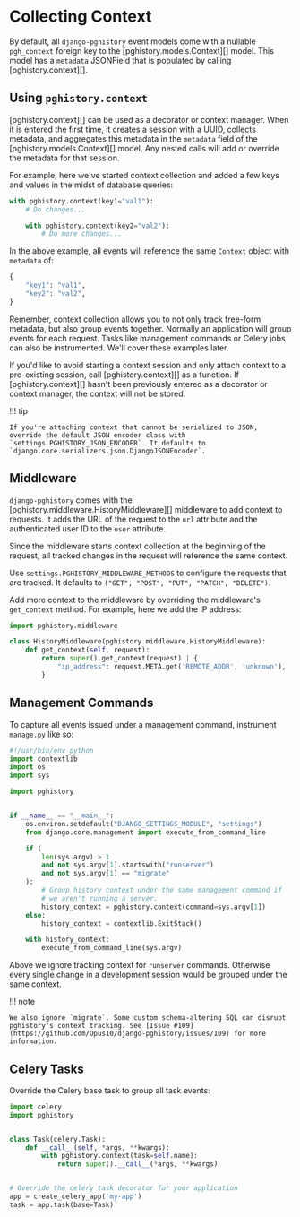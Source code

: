 # Collecting Context

By default, all `django-pghistory` event models come with a nullable `pgh_context` foreign key to the [pghistory.models.Context][] model. This model has a `metadata` JSONField that is populated by calling [pghistory.context][].

## Using `pghistory.context`

[pghistory.context][] can be used as a decorator or context manager. When it is entered the first time, it creates a session with a UUID, collects metadata, and aggregates this metadata in the `metadata` field of the [pghistory.models.Context][] model. Any nested calls will add or override the metadata for that session.

For example, here we've started context collection and added a few keys and values in the midst of database queries:

```python
with pghistory.context(key1="val1"):
    # Do changes...

    with pghistory.context(key2="val2"):
        # Do more changes...
```

In the above example, all events will reference the same `Context` object with `metadata` of:

```python
{
    "key1": "val1",
    "key2": "val2",
}
```

Remember, context collection allows you to not only track free-form metadata, but also group events together. Normally an application will group events for each request. Tasks like management commands or Celery jobs can also be instrumented. We'll cover these examples later.

If you'd like to avoid starting a context session and only attach context to a pre-existing session, call [pghistory.context][] as a function. If [pghistory.context][] hasn't been previously entered as a decorator or context manager, the context will not be stored.

!!! tip

    If you're attaching context that cannot be serialized to JSON, override the default JSON encoder class with `settings.PGHISTORY_JSON_ENCODER`. It defaults to `django.core.serializers.json.DjangoJSONEncoder`.

<a id="middleware"></a>
## Middleware

`django-pghistory` comes with the [pghistory.middleware.HistoryMiddleware][] middleware to add context to requests. It adds the URL of the request to the `url` attribute and the authenticated user ID to the `user` attribute.

Since the middleware starts context collection at the beginning of the request, all tracked changes in the request will reference the same context.

Use `settings.PGHISTORY_MIDDLEWARE_METHODS` to configure the requests that are tracked. It defaults to `("GET", "POST", "PUT", "PATCH", "DELETE")`.

Add more context to the middleware by overriding the middleware's `get_context` method. For example, here we add the IP address:

```python
import pghistory.middleware

class HistoryMiddleware(pghistory.middleware.HistoryMiddleware):
    def get_context(self, request):
        return super().get_context(request) | {
            "ip_address": request.META.get('REMOTE_ADDR', 'unknown'),
        }
```

## Management Commands

To capture all events issued under a management command, instrument `manage.py` like so:

```python
#!/usr/bin/env python
import contextlib
import os
import sys

import pghistory


if __name__ == "__main__":
    os.environ.setdefault("DJANGO_SETTINGS_MODULE", "settings")
    from django.core.management import execute_from_command_line

    if (
        len(sys.argv) > 1
        and not sys.argv[1].startswith("runserver")
        and not sys.argv[1] == "migrate"
    ):
        # Group history context under the same management command if
        # we aren't running a server.
        history_context = pghistory.context(command=sys.argv[1])
    else:
        history_context = contextlib.ExitStack()

    with history_context:
        execute_from_command_line(sys.argv)
```

Above we ignore tracking context for `runserver` commands. Otherwise every single change in a development session would be grouped under the same context.

!!! note

    We also ignore `migrate`. Some custom schema-altering SQL can disrupt pghistory's context tracking. See [Issue #109](https://github.com/Opus10/django-pghistory/issues/109) for more information.

## Celery Tasks

Override the Celery base task to group all
task events:

```python
import celery
import pghistory


class Task(celery.Task):
    def __call__(self, *args, **kwargs):
        with pghistory.context(task=self.name):
            return super().__call__(*args, **kwargs)


# Override the celery task decorator for your application
app = create_celery_app('my-app')
task = app.task(base=Task)
```
